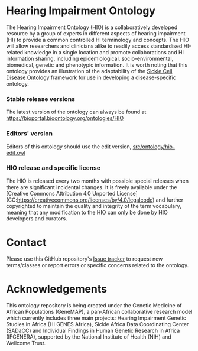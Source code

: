 # Hearing Impairment Ontology
The Hearing Impairment Ontology (HIO) is a collaboratively developed resource by a group of experts in different aspects of hearing impairment (HI) to provide a common controlled HI terminology and concepts.  The HIO will allow researchers and clinicians alike to readily access standardised HI-related knowledge in a single location and promote collaborations and HI information sharing, including epidemiological, socio-environmental, biomedical, genetic and phenotypic information. It is worth noting that this ontology provides an illustration of the adaptability of the [Sickle Cell Disease Ontology](https://github.com/scdodev/scdo-ontology) framework for use in developing a disease-specific ontology.

### Stable release versions

The latest version of the ontology can always be found at https://bioportal.bioontology.org/ontologies/HIO

### Editors' version

Editors of this ontology should use the edit version, [src/ontology/hio-edit.owl](src/ontology/hio-edit.owl)

### HIO release and specific license
The HIO is released every two months with possible special releases when there are significant incidental changes. It is freely available under the [Creative Commons Attribution 4.0 Unported License] (CC:https://creativecommons.org/licenses/by/4.0/legalcode) and further copyrighted to maintain the quality and integrity of the term vocabulary, meaning that any modification to the HIO can only be done by HIO developers and curators.


# Contact
Please use this GitHub repository's [Issue tracker](https://github.com/hiodev/hio-ontology/issues) to request new terms/classes or report errors or specific concerns related to the ontology.

# Acknowledgements
This ontology repository is being created under the Genetic Medicine of African Populations (GeneMAP), a pan-African collaborative research model which currently includes three main projects: Hearing Impairment Genetic Studies in Africa (HI GENES Africa), Sickle Africa Data Coordinating Center (SADaCC) and Individual Findings in Human Genetic Research in Africa
(IFGENERA), supported by the National Institute of Health (NIH) and Wellcome Trust. 
